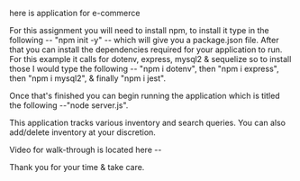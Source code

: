 here is application for e-commerce

For this assignment you will need to install npm, to install it type in the following -- "npm init -y" -- which will give you a package.json file. After that you can install the dependencies required for your application to run. For this example it calls for dotenv, express, mysql2 & sequelize so to install those I would type the following -- "npm i dotenv", then "npm i express", then "npm i mysql2", & finally "npm i jest".

Once that's finished you can begin running the application which is titled the following --"node server.js".

This application tracks various inventory and search queries.
You can also add/delete inventory at your discretion.

Video for walk-through is located here -- 

Thank you for your time & take care.